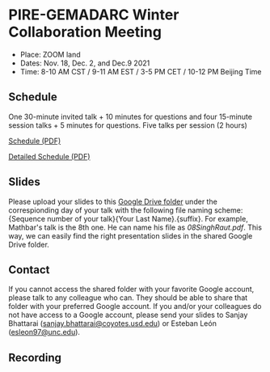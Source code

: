 # PIRE-GEMADARC Winter Collaboration Meeting

- Place: ZOOM land
- Dates: Nov. 18, Dec. 2, and Dec.9 2021
- Time: 8-10 AM CST / 9-11 AM EST / 3-5 PM CET / 10-12 PM Beijing Time

## Schedule

One 30-minute invited talk + 10 minutes for questions and four 15-minute session talks + 5 minutes for questions.
Five talks per session (2 hours)

[Schedule (PDF)](https://drive.google.com/drive/folders/1I2yQfuuc4_6dPu5WBeAM2q7LfOPbDOks?usp=sharing)

[Detailed Schedule (PDF)](https://drive.google.com/uc?id=1jPHBUEBNnf2mmSh4Uc7cLkHdSq_2KCVN)

## Slides

Please upload your slides to this [Google Drive folder](https://drive.google.com/drive/folders/1I2yQfuuc4_6dPu5WBeAM2q7LfOPbDOks?usp=sharing) under the correspionding day of your talk with the following file naming scheme: {Sequence number of your talk}{Your Last Name}.{suffix}. For example, Mathbar's talk is the 8th one. He can name his file as *08SinghRaut.pdf*. This way, we can easily find the right presentation slides in the shared Google Drive folder.

## Contact

If you cannot access the shared folder with your favorite Google account, please talk to any colleague who can. They should be able to share that folder with your preferred Google account. If you and/or your colleagues do not have access to a Google account, please send your slides to Sanjay Bhattarai (sanjay.bhattarai@coyotes.usd.edu) or Esteban León (esleon97@unc.edu). 

## Recording

